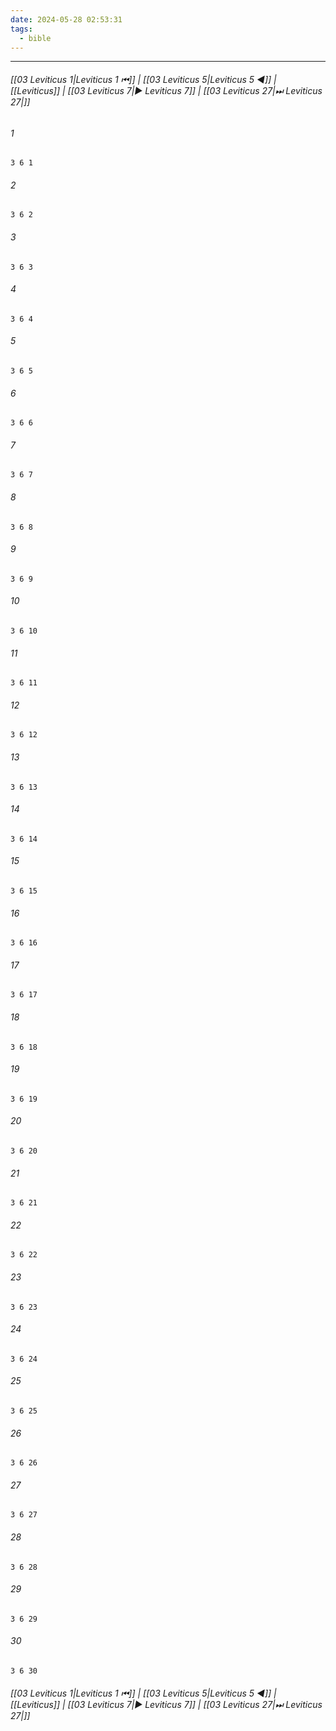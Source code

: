 ```yaml
---
date: 2024-05-28 02:53:31
tags:
  - bible
---
```

___

###### [[03 Leviticus 1|Leviticus 1 ⏮]] | [[03 Leviticus 5|Leviticus 5 ◀]] | [[Leviticus]] | [[03 Leviticus 7|▶ Leviticus 7]] | [[03 Leviticus 27|⏭ Leviticus 27|]]

###### 1
``` verse
3 6 1 
```
###### 2
``` verse
3 6 2 
```
###### 3
``` verse
3 6 3 
```
###### 4
``` verse
3 6 4 
```
###### 5
``` verse
3 6 5 
```
###### 6
``` verse
3 6 6 
```
###### 7
``` verse
3 6 7 
```
###### 8
``` verse
3 6 8 
```
###### 9
``` verse
3 6 9 
```
###### 10
``` verse
3 6 10 
```
###### 11
``` verse
3 6 11 
```
###### 12
``` verse
3 6 12 
```
###### 13
``` verse
3 6 13 
```
###### 14
``` verse
3 6 14 
```
###### 15
``` verse
3 6 15 
```
###### 16
``` verse
3 6 16 
```
###### 17
``` verse
3 6 17 
```
###### 18
``` verse
3 6 18 
```
###### 19
``` verse
3 6 19 
```
###### 20
``` verse
3 6 20 
```
###### 21
``` verse
3 6 21 
```
###### 22
``` verse
3 6 22 
```
###### 23
``` verse
3 6 23 
```
###### 24
``` verse
3 6 24 
```
###### 25
``` verse
3 6 25 
```
###### 26
``` verse
3 6 26 
```
###### 27
``` verse
3 6 27 
```
###### 28
``` verse
3 6 28 
```
###### 29
``` verse
3 6 29 
```
###### 30
``` verse
3 6 30 
```

###### [[03 Leviticus 1|Leviticus 1 ⏮]] | [[03 Leviticus 5|Leviticus 5 ◀]] | [[Leviticus]] | [[03 Leviticus 7|▶ Leviticus 7]] | [[03 Leviticus 27|⏭ Leviticus 27|]]

